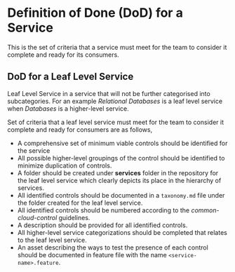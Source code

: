 # Definition of Done (DoD) for a Service

This is the set of criteria that a service must meet for the team to consider it complete and ready for its consumers.

## DoD for a Leaf Level Service

Leaf Level Service in a service that will not be further categorised into subcategories. For an example _Relational Databases_ is a leaf level service when _Databases_ is a higher-level service.

Set of criteria that a leaf level service must meet for the team to consider it complete and ready for consumers are as follows,

- A comprehensive set of minimum viable controls should be identified for the service
- All possible higher-level groupings of the control should be identified to minimize duplication of controls.
- A folder should be created under **services** folder in the repository for the leaf level service which clearly depicts its place in the hierarchy of services.
- All identified controls should be documented in a `taxonomy.md` file under the folder created for the leaf level service.
- All identified controls should be numbered according to the _common-cloud-control_ guidelines.
- A description should be provided for all identified controls.
- All higher-level service categorizations should be completed that relates to the leaf level service.
- An asset describing the ways to test the presence of each control should be documented in feature file with the name `<service-name>.feature`.
